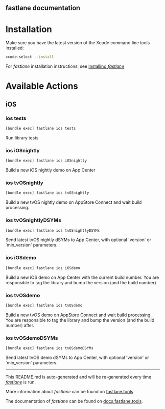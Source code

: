 fastlane documentation
----

# Installation

Make sure you have the latest version of the Xcode command line tools installed:

```sh
xcode-select --install
```

For _fastlane_ installation instructions, see [Installing _fastlane_](https://docs.fastlane.tools/#installing-fastlane)

# Available Actions

## iOS

### ios tests

```sh
[bundle exec] fastlane ios tests
```

Run library tests

### ios iOSnightly

```sh
[bundle exec] fastlane ios iOSnightly
```

Build a new iOS nightly demo on App Center

### ios tvOSnightly

```sh
[bundle exec] fastlane ios tvOSnightly
```

Build a new tvOS nightly demo on AppStore Connect and wait build processing.

### ios tvOSnightlyDSYMs

```sh
[bundle exec] fastlane ios tvOSnightlyDSYMs
```

Send latest tvOS nightly dSYMs to App Center, with optional 'version' or 'min_version' parameters.

### ios iOSdemo

```sh
[bundle exec] fastlane ios iOSdemo
```

Build a new iOS demo on App Center with the current build number. You are responsible to tag the library and bump the version (and the build number).

### ios tvOSdemo

```sh
[bundle exec] fastlane ios tvOSdemo
```

Build a new tvOS demo on AppStore Connect and wait build processing. You are responsible to tag the library and bump the version (and the build number) after.

### ios tvOSdemoDSYMs

```sh
[bundle exec] fastlane ios tvOSdemoDSYMs
```

Send latest tvOS demo dSYMs to App Center, with optional 'version' or 'min_version' parameters.

----

This README.md is auto-generated and will be re-generated every time [_fastlane_](https://fastlane.tools) is run.

More information about _fastlane_ can be found on [fastlane.tools](https://fastlane.tools).

The documentation of _fastlane_ can be found on [docs.fastlane.tools](https://docs.fastlane.tools).
